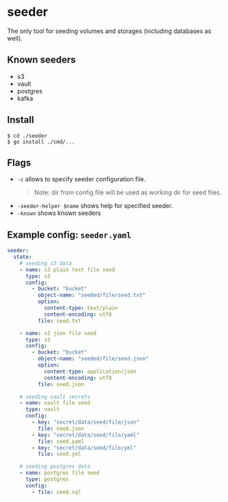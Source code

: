 # seeder

The only tool for seeding volumes and storages (including databases as well).

## Known seeders

- s3
- vault
- postgres
- kafka

## Install

```shell
$ cd ./seeder
$ go install ./cmd/...
```

## Flags

- `-c` allows to specify seeder configuration file.
  > Note: dir from config file will be used as working dir for seed files.
- `-seeder-helper $name` shows help for specified seeder.
- `-known` shows known seeders

## Example config: `seeder.yaml`

```yaml
seeder:
  state:
    # seeding s3 data
    - name: s3 plain text file seed
      type: s3
      config:
        - bucket: "bucket"
          object-name: "seeded/file/seed.txt"
          option:
            content-type: text/plain
            content-encoding: utf8
          file: seed.txt

    - name: s3 json file seed
      type: s3
      config:
        - bucket: "bucket"
          object-name: "seeded/file/seed.json"
          option:
            content-type: application/json
            content-encoding: utf8
          file: seed.json

    # seeding vault secrets
    - name: vault file seed
      type: vault
      config:
        - key: "secret/data/seed/file/json"
          file: seed.json
        - key: "secret/data/seed/file/yaml"
          file: seed.yaml
        - key: "secret/data/seed/file/yml"
          file: seed.yml

    # seeding postgres data
    - name: postgres file seed
      type: postgres
      config:
        - file: seed.sql

```
